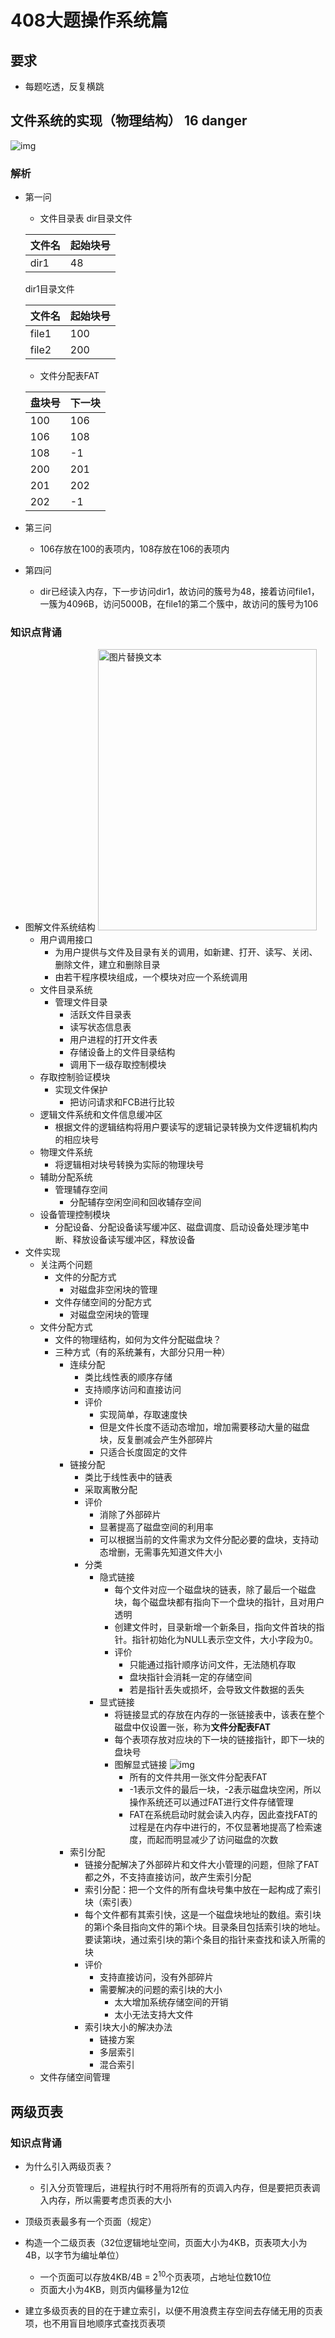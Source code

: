 # 408大题操作系统篇
## 要求
* 每题吃透，反复横跳

## 文件系统的实现（物理结构） 16 danger
![img](https://s1.ax1x.com/2020/10/31/BU76bT.jpg)
### 解析
* 第一问
    * 文件目录表
    dir目录文件

    文件名|起始块号
    --|--|
    dir1|48

    dir1目录文件

    文件名|起始块号|
    --|--|
    file1|100
    file2|200
    * 文件分配表FAT

    盘块号|下一块|
    --|--|
    100|106|
    106|108|
    108|-1
    200|201|
    201|202|
    202|-1

* 第三问
    * 106存放在100的表项内，108存放在106的表项内
* 第四问
    * dir已经读入内存，下一步访问dir1，故访问的簇号为48，接着访问file1，一簇为4096B，访问5000B，在file1的第二个簇中，故访问的簇号为106
### 知识点背诵
* 图解文件系统结构
  <img src="https://s1.ax1x.com/2020/10/31/BUH3i4.jpg" alt="图片替换文本" width="350" height="450" />
    * 用户调用接口
        * 为用户提供与文件及目录有关的调用，如新建、打开、读写、关闭、删除文件，建立和删除目录
        * 由若干程序模块组成，一个模块对应一个系统调用
    * 文件目录系统
        * 管理文件目录
            * 活跃文件目录表
            * 读写状态信息表
            * 用户进程的打开文件表
            * 存储设备上的文件目录结构
            * 调用下一级存取控制模块
    * 存取控制验证模块
        * 实现文件保护
            * 把访问请求和FCB进行比较
    * 逻辑文件系统和文件信息缓冲区
        * 根据文件的逻辑结构将用户要读写的逻辑记录转换为文件逻辑机构内的相应块号
    * 物理文件系统
        * 将逻辑相对块号转换为实际的物理块号
    * 辅助分配系统
        * 管理辅存空间
            * 分配辅存空闲空间和回收辅存空间
    * 设备管理控制模块
        * 分配设备、分配设备读写缓冲区、磁盘调度、启动设备处理涉笔中断、释放设备读写缓冲区，释放设备
* 文件实现
    * 关注两个问题
        * 文件的分配方式
            * 对磁盘非空闲块的管理
        * 文件存储空间的分配方式
            * 对磁盘空闲块的管理
    * 文件分配方式
        * 文件的物理结构，如何为文件分配磁盘块？
        * 三种方式（有的系统兼有，大部分只用一种）
            * 连续分配
                * 类比线性表的顺序存储
                * 支持顺序访问和直接访问
                * 评价
                    * 实现简单，存取速度快
                    * 但是文件长度不适动态增加，增加需要移动大量的磁盘块，反复删减会产生外部碎片
                    * 只适合长度固定的文件
            * 链接分配
                * 类比于线性表中的链表
                * 采取离散分配
                * 评价
                    * 消除了外部碎片
                    * 显著提高了磁盘空间的利用率
                    * 可以根据当前的文件需求为文件分配必要的盘块，支持动态增删，无需事先知道文件大小
                * 分类
                    * 隐式链接
                        * 每个文件对应一个磁盘块的链表，除了最后一个磁盘块，每个磁盘块都有指向下一个盘块的指针，且对用户透明
                        * 创建文件时，目录新增一个新条目，指向文件首块的指针。指针初始化为NULL表示空文件，大小字段为0。
                        * 评价
                            * 只能通过指针顺序访问文件，无法随机存取
                            * 盘块指针会消耗一定的存储空间
                            * 若是指针丢失或损坏，会导致文件数据的丢失
                    * 显式链接
                        * 将链接显式的存放在内存的一张链接表中，该表在整个磁盘中仅设置一张，称为**文件分配表FAT**
                        * 每个表项存放对应块的下一块的链接指针，即下一块的盘块号
                        * 图解显式链接
                        ![img](https://s1.ax1x.com/2020/10/31/BUXfPO.jpg)
                            * 所有的文件共用一张文件分配表FAT
                            * -1表示文件的最后一块，-2表示磁盘块空闲，所以操作系统还可以通过FAT进行文件存储管理
                            * FAT在系统启动时就会读入内存，因此查找FAT的过程是在内存中进行的，不仅显著地提高了检索速度，而起而明显减少了访问磁盘的次数
            * 索引分配
                * 链接分配解决了外部碎片和文件大小管理的问题，但除了FAT都之外，不支持直接访问，故产生索引分配
                * 索引分配：把一个文件的所有盘块号集中放在一起构成了索引块（索引表）
                * 每个文件都有其索引快，这是一个磁盘块地址的数组。索引块的第i个条目指向文件的第i个块。目录条目包括索引块的地址。要读第i块，通过索引块的第i个条目的指针来查找和读入所需的块
                * 评价
                    * 支持直接访问，没有外部碎片
                    * 需要解决的问题的索引块的大小
                        * 太大增加系统存储空间的开销
                        * 太小无法支持大文件
                * 索引块大小的解决办法
                    * 链接方案
                    * 多层索引
                    * 混合索引
    * 文件存储空间管理

## 两级页表
### 知识点背诵
* 为什么引入两级页表？
    * 引入分页管理后，进程执行时不用将所有的页调入内存，但是要把页表调入内存，所以需要考虑页表的大小
* 顶级页表最多有一个页面（规定）
* 构造一个二级页表（32位逻辑地址空间，页面大小为4KB，页表项大小为4B，以字节为编址单位）
    * 一个页面可以存放4KB/4B = 2<sup>10</sup>个页表项，占地址位数10位
    * 页面大小为4KB，则页内偏移量为12位

* 建立多级页表的目的在于建立索引，以便不用浪费主存空间去存储无用的页表项，也不用盲目地顺序式查找页表项